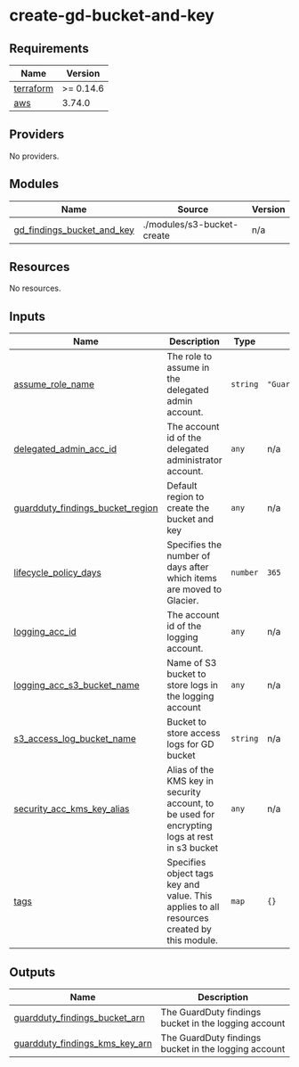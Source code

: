 # create-gd-bucket-and-key

<!-- BEGINNING OF PRE-COMMIT-TERRAFORM DOCS HOOK -->
## Requirements

| Name | Version |
|------|---------|
| <a name="requirement_terraform"></a> [terraform](#requirement\_terraform) | >= 0.14.6 |
| <a name="requirement_aws"></a> [aws](#requirement\_aws) | 3.74.0 |

## Providers

No providers.

## Modules

| Name | Source | Version |
|------|--------|---------|
| <a name="module_gd_findings_bucket_and_key"></a> [gd\_findings\_bucket\_and\_key](#module\_gd\_findings\_bucket\_and\_key) | ./modules/s3-bucket-create | n/a |

## Resources

No resources.

## Inputs

| Name | Description | Type | Default | Required |
|------|-------------|------|---------|:--------:|
| <a name="input_assume_role_name"></a> [assume\_role\_name](#input\_assume\_role\_name) | The role to assume in the delegated admin account. | `string` | `"GuardDutyTerraformOrgRole"` | no |
| <a name="input_delegated_admin_acc_id"></a> [delegated\_admin\_acc\_id](#input\_delegated\_admin\_acc\_id) | The account id of the delegated administrator account. | `any` | n/a | yes |
| <a name="input_guardduty_findings_bucket_region"></a> [guardduty\_findings\_bucket\_region](#input\_guardduty\_findings\_bucket\_region) | Default region to create the bucket and key | `any` | n/a | yes |
| <a name="input_lifecycle_policy_days"></a> [lifecycle\_policy\_days](#input\_lifecycle\_policy\_days) | Specifies the number of days after which items are moved to Glacier. | `number` | `365` | no |
| <a name="input_logging_acc_id"></a> [logging\_acc\_id](#input\_logging\_acc\_id) | The account id of the logging account. | `any` | n/a | yes |
| <a name="input_logging_acc_s3_bucket_name"></a> [logging\_acc\_s3\_bucket\_name](#input\_logging\_acc\_s3\_bucket\_name) | Name of S3 bucket to store logs in the logging account | `any` | n/a | yes |
| <a name="input_s3_access_log_bucket_name"></a> [s3\_access\_log\_bucket\_name](#input\_s3\_access\_log\_bucket\_name) | Bucket to store access logs for GD bucket | `string` | n/a | yes |
| <a name="input_security_acc_kms_key_alias"></a> [security\_acc\_kms\_key\_alias](#input\_security\_acc\_kms\_key\_alias) | Alias of the KMS key in security account, to be used for encrypting logs at rest in s3 bucket | `any` | n/a | yes |
| <a name="input_tags"></a> [tags](#input\_tags) | Specifies object tags key and value. This applies to all resources created by this module. | `map` | `{}` | no |

## Outputs

| Name | Description |
|------|-------------|
| <a name="output_guardduty_findings_bucket_arn"></a> [guardduty\_findings\_bucket\_arn](#output\_guardduty\_findings\_bucket\_arn) | The GuardDuty findings bucket in the logging account |
| <a name="output_guardduty_findings_kms_key_arn"></a> [guardduty\_findings\_kms\_key\_arn](#output\_guardduty\_findings\_kms\_key\_arn) | The GuardDuty findings bucket in the logging account |
<!-- END OF PRE-COMMIT-TERRAFORM DOCS HOOK -->
